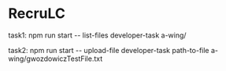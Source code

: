 # RecruLC


task1: npm run start -- list-files  developer-task a-wing/

task2:  npm run start -- upload-file developer-task path-to-file  a-wing/gwozdowiczTestFile.txt